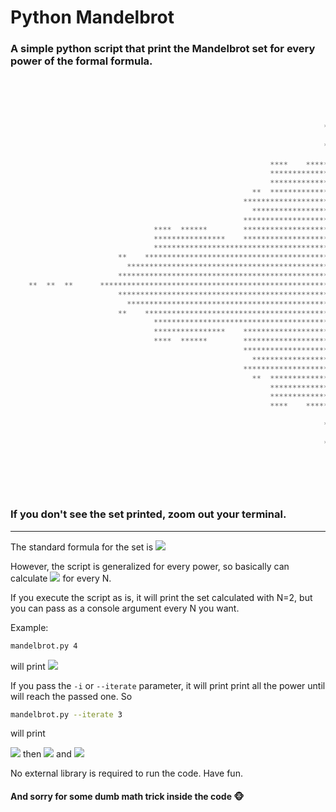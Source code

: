 # Python Mandelbrot
### A simple python script that print the Mandelbrot set for every power of the formal formula.

```python
                                                                        **


                                                                            **
                                                                          ****
                                                                      **  ****  **
                                                                        **********
                                                                      ************
                                                                        ********
                                                          ****    **********************      **
                                                          ******************************  **  **
                                                          ************************************
                                                      **  **************************************
                                                    ******************************************
                                                      ******************************************
                                                    **********************************************
                                ****  ******        **********************************************
                                ****************    ********************************************
                                ******************************************************************
                        **    ********************************************************************
                          **********************************************************************
                        **********************************************************************
    **  **  **      ************************************************************************
                        **********************************************************************
                          **********************************************************************
                        **    ********************************************************************
                                ******************************************************************
                                ****************    ********************************************
                                ****  ******        **********************************************
                                                    **********************************************
                                                      ******************************************
                                                    ******************************************
                                                      **  **************************************
                                                          ************************************
                                                          ******************************  **  **
                                                          ****    **********************      **
                                                                        ********
                                                                      ************
                                                                        **********
                                                                      **  ****  **
                                                                          ****
                                                                            **


                                                                        **
```

### If you don't see the set printed, zoom out your terminal.

---

The standard formula for the set is
<img src="https://render.githubusercontent.com/render/math?color=white&math=z = z^2 + c">

However, the script is generalized for every power, so basically can calculate
<img src="https://render.githubusercontent.com/render/math?color=white&math=z = z^N + c">
for every N.

If you execute the script as is, it will print the set calculated with N=2, but you can pass as a console argument every N you want.

Example:
```bash
mandelbrot.py 4
```
will print
<img src="https://render.githubusercontent.com/render/math?color=white&math=z = z^4 + c">

If you pass the ```-i``` or ```--iterate``` parameter, it will print print all the power until will reach the passed one.
So

```bash
mandelbrot.py --iterate 3
```

will print

<img src="https://render.githubusercontent.com/render/math?color=white&math=z = z^1 + c">
then
<img src="https://render.githubusercontent.com/render/math?color=white&math=z = z^2 + c">
and
<img src="https://render.githubusercontent.com/render/math?color=white&math=z = z^3 + c">

No external library is required to run the code. Have fun.
#### And sorry for some dumb math trick inside the code :monkey_face:
